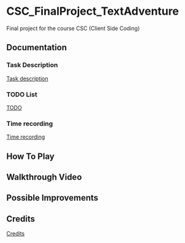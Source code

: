 # CSC_FinalProject_TextAdventure

Final project for the course CSC (Client Side Coding)  

## Documentation

### Task Description
[Task description](markdown/Task_Description.md)

### TODO List
[TODO](markdown/TODO.md)

### Time recording
[Time recording](markdown/TIME_RECORDING.md)

## How To Play


## Walkthrough Video


## Possible Improvements

## Credits

[Credits](markdown/CREDTIS.md)




